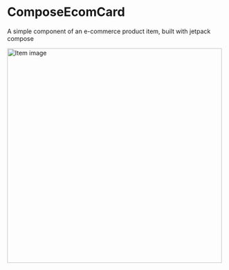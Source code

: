 # ComposeEcomCard

A simple component of an e-commerce product item, built with jetpack compose

<img width="496" alt="Item image" src="https://user-images.githubusercontent.com/55670723/177381300-c11cc59f-c75c-4334-9af5-44f2c8fb0c73.png">
